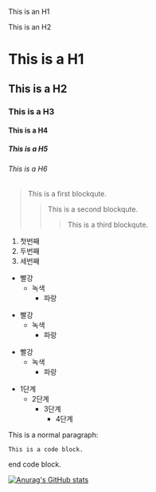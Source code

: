 This is an H1

This is an H2

# This is a H1
## This is a H2
### This is a H3
#### This is a H4
##### This is a H5
###### This is a H6


> This is a first blockqute.
>	> This is a second blockqute.
>	>	> This is a third blockqute.


1. 첫번째
2. 두번째
3. 세번째


* 빨강
  * 녹색
    * 파랑

+ 빨강
  + 녹색
    + 파랑

- 빨강
  - 녹색
    - 파랑


* 1단계
  - 2단계
    + 3단계
      + 4단계

This is a normal paragraph:

    This is a code block.
    
end code block.




[![Anurag's GitHub stats](https://github-readme-stats.vercel.app/api?username=toyo30)](https://github.com/toyo30/github-readme-stats)
